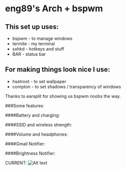 eng89's Arch + bspwm
====================

This set up uses:
-----------------
+  bspwm - to manage windows
+  termite - my terminal
+  sxhkd - hotkeys and stuff
+  BAR - status bar

For making things look nice I use:
----------------------------------
+  hsetroot - to set wallpaper
+  compton - to set shadows / transparency of windows

Thanks to earsplit for showing us bspwm noobs the way.


###Some features:

####Battery and charging:

####SSID and wireless strength:

####Volume and headphones:

####Gmail Notifier:

####Brightness Notifier:


CURRENT:
![Alt
text](https://raw2.github.com/esn89/dotfiles/master/current.png
                "SCREENSHOT")
